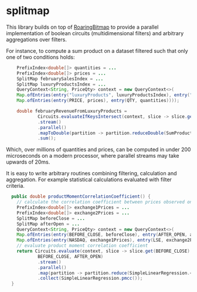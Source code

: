 # splitmap

This library builds on top of [RoaringBitmap](https://github.com/RoaringBitmap/RoaringBitmap) to provide a parallel implementation of boolean circuits (multidimensional filters) and arbitrary aggregations over filters.

For instance, to compute a sum product on a dataset filtered such that only one of two conditions holds:
```java
    PrefixIndex<double[]> quantities = ...
    PrefixIndex<double[]> prices = ...
    SplitMap februarySalesIndex = ...
    SplitMap luxuryProductsIndex = ...
    QueryContext<String, PriceQty> context = new QueryContext<>(
    Map.ofEntries(entry("luxuryProducts", luxuryProductsIndex), entry("febSales", februarySalesIndex), 
    Map.ofEntries(entry(PRICE, prices), entry(QTY, quantities)))); 

    double februaryRevenueFromLuxuryProducts = 
            Circuits.evaluateIfKeysIntersect(context, slice -> slice.get("febSales").and(slice.get("luxuryProducts")), "febSales", "luxuryProducts")
            .stream()
            .parallel()
            .mapToDouble(partition -> partition.reduceDouble(SumProduct.<PriceQty>reducer(price, quantities)))
            .sum();
```

Which, over millions of quantities and prices, can be computed in under 200 microseconds on a modern processor, where parallel streams may take upwards of 20ms.

It is easy to write arbitrary routines combining filtering, calculation and aggregation. For example statistical calculations evaluated with filter criteria.

```java
  public double productMomentCorrelationCoefficient() {
    // calculate the correlation coefficient between prices observed on different exchanges
    PrefixIndex<double[]> exchange1Prices = ...
    PrefixIndex<double[]> exchange2Prices = ...
    SplitMap beforeClose = ...
    SplitMap afterOpen = ...
    QueryContext<String, PriceQty> context = new QueryContext<>(
    Map.ofEntries(entry(BEFORE_CLOSE, beforeClose), entry(AFTER_OPEN, afterOpen), 
    Map.ofEntries(entry(NASDAQ, exchange1Prices), entry(LSE, exchange2Prices)))); 
    // evaluate product moment correlation coefficient 
    return Circuits.evaluate(context, slice -> slice.get(BEFORE_CLOSE).or(slice.get(AFTER_OPEN)), 
            BEFORE_CLOSE, AFTER_OPEN) 
            .stream()
            .parallel()
            .map(partition -> partition.reduce(SimpleLinearRegression.<Exchanges>reducer(exchange1Prices, exchange2Prices)))
            .collect(SimpleLinearRegression.pmcc());
  }
```
